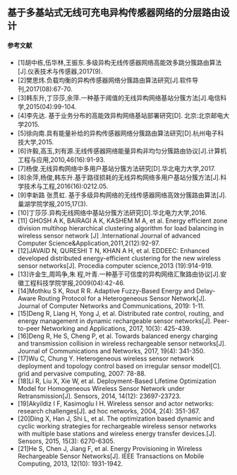 ## **基于多基站式无线可充电异构传感器网络的分层路由设计**



#### **参考文献**


- [1]胡中栋,伍华林,王振东.多级异构无线传感器网络高能效多跳分簇路由算法[J].仪表技术与传感器,2017(9).
- [2]樊思炜.负载均衡的异构传感器网络分簇路由算法研究[J].软件导刊,2017(08):67-70.
- [3]韩东升,丁莎莎,余萍.一种基于阈值的无线异构网络基站分簇方法[J].电信科学,2015(04):99-104.
- [4]李先达. 基于业务分布的高能效异构网络基站部署研究[D]. 北京:北京邮电大学2015.
- [5]徐向南.具有能量补给的异构传感器网络分簇路由算法研究[D].杭州电子科技大学,2015.
- [6]许毅,高玉,刘有源.无线传感器网络能量异构非均匀分簇路由协议[J].计算机工程与应用,2010,46(16):91-93.
- [7]杨俊.无线异构网络中多用户基站分簇方法研究[D].华北电力大学,2017.
- [8]余萍,杨俊,韩东升.基于路径损耗的无线异构网络多用户基站分簇方法[J].科学技术与工程,2016(16):0212.05.
- [9]李新路 张贯虹. 基于多级异构网络的无线传感器网络高效分簇路由算法[J]. 巢湖学院学报,2015,17(3).
- [10]丁莎莎.异构无线网络中基站分簇方法研究[D].华北电力大学,2016.
- [11] GHOSH A K, BAIRAGI A K, KASHEM M A, et al. Energy efficient zone division multihop hierarchical clustering algorithm for load balancing in wireless sensor network [J] .International Journal of advanced Computer Science&Application,2011,2(12):92-97.
- [12]JAVAID N, QURESHI T N, KHAN A H, et al. EDDEEC: Enhanced developed distributed energy-efficient clustering for the new wireless sensor networks[J]. Procedia computer science,2013 (19):914-919.
- [13]许金生,周鸣争,朱 程,叶青.一种基于可信度的异构网络汇聚路由协议[J].安徽工程科技学院学报,2009(04):42-46.
- [14]Mothku S K, Rout R R. Adaptive Fuzzy-Based Energy and Delay-Aware Routing Protocol for a Heterogeneous Sensor Network[J]. Journal of Computer Networks and Communications, 2019: 1-11.
- [15]Deng R, Liang H, Yong J, et al. Distributed rate control, routing, and energy management in dynamic rechargeable sensor networks[J]. Peer-to-peer Networking and Applications, 2017, 10(3): 425-439.
- [16]Deng R, He S, Cheng P, et al. Towards balanced energy charging and transmission collision in wireless rechargeable sensor networks[J]. Journal of Communications and Networks, 2017, 19(4): 341-350.
- [17]Wu C, Chung Y. Heterogeneous wireless sensor network deployment and topology control based on irregular sensor model[C]. grid and pervasive computing, 2007: 78-88.
- [18]Li R, Liu X, Xie W, et al. Deployment-Based Lifetime Optimization Model for Homogeneous Wireless Sensor Network under Retransmission[J]. Sensors, 2014, 14(12): 23697-23723.
- [19]Akyildiz I F, Kasimoglu I H. Wireless sensor and actor networks: research challenges[J]. ad hoc networks, 2004, 2(4): 351-367.
- [20]Ding X, Han J, Shi L, et al. The optimization based dynamic and cyclic working strategies for rechargeable wireless sensor networks with multiple base stations and wireless energy transfer devices.[J]. Sensors, 2015, 15(3): 6270-6305.
- [21]He S, Chen J, Jiang F, et al. Energy Provisioning in Wireless Rechargeable Sensor Networks[J]. IEEE Transactions on Mobile Computing, 2013, 12(10): 1931-1942.

